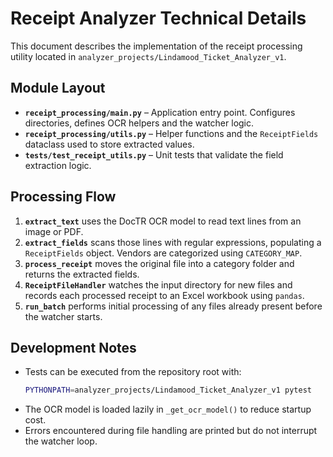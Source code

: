 # Receipt Analyzer Technical Details

This document describes the implementation of the receipt processing utility located in `analyzer_projects/Lindamood_Ticket_Analyzer_v1`.

## Module Layout
- **`receipt_processing/main.py`** – Application entry point. Configures directories, defines OCR helpers and the watcher logic.
- **`receipt_processing/utils.py`** – Helper functions and the `ReceiptFields` dataclass used to store extracted values.
- **`tests/test_receipt_utils.py`** – Unit tests that validate the field extraction logic.

## Processing Flow
1. **`extract_text`** uses the DocTR OCR model to read text lines from an image or PDF.
2. **`extract_fields`** scans those lines with regular expressions, populating a `ReceiptFields` object. Vendors are categorized using `CATEGORY_MAP`.
3. **`process_receipt`** moves the original file into a category folder and returns the extracted fields.
4. **`ReceiptFileHandler`** watches the input directory for new files and records each processed receipt to an Excel workbook using `pandas`.
5. **`run_batch`** performs initial processing of any files already present before the watcher starts.

## Development Notes
- Tests can be executed from the repository root with:
  ```bash
  PYTHONPATH=analyzer_projects/Lindamood_Ticket_Analyzer_v1 pytest
  ```
- The OCR model is loaded lazily in `_get_ocr_model()` to reduce startup cost.
- Errors encountered during file handling are printed but do not interrupt the watcher loop.

